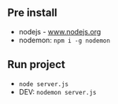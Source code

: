 ## Pre install

* nodejs - www.nodejs.org
* nodemon: `npm i -g nodemon`

## Run project

* `node server.js`
* DEV: `nodemon server.js`
